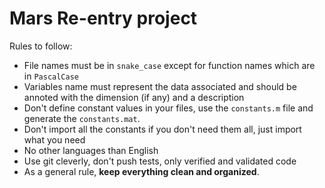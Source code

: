 # Mars Re-entry project

Rules to follow:
- File names must be in `snake_case` except for function names which are in `PascalCase`
- Variables name must represent the data associated and should be annoted with the dimension (if any) and a description
- Don't define constant values in your files, use the `constants.m` file and generate the `constants.mat`.
- Don't import all the constants if you don't need them all, just import what you need
- No other languages than English
- Use git cleverly, don't push tests, only verified and validated code
- As a general rule, **keep everything clean and organized**.